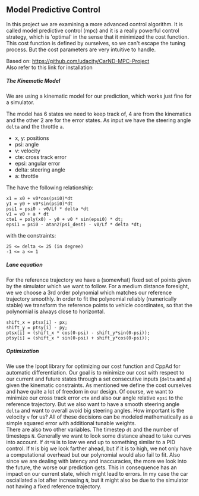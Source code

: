 ## Model Predictive Control

In this project we are examining a more advanced control algorithm. It is called
model predictive control (mpc) and it is a really powerful control strategy, which
is 'optimal' in the sense that it minimized the cost function. This cost function
is defined by ourselves, so we can't escape the tuning process. But the cost parameters are very intuitive to handle.

Based on: https://github.com/udacity/CarND-MPC-Project  
Also refer to this link for installation

##### The Kinematic Model

We are using a kinematic model for our prediction, which works just fine for
a simulator.

The model has 6 states we need to keep track of, 4 are from the kinematics
and the other 2 are for the error states. As input we have the steering angle
`delta` and the throttle `a`.
* x, y: positions
* psi:  angle
* v:    velocity
* cte:  cross track error
* epsi: angular error
* delta: steering angle
* a: throttle

The have the following relationship:
```
x1 = x0 + v0*cos(psi0)*dt
y1 = y0 + v0*sin(psi0)*dt
psi1 = psi0 - v0/Lf * delta *dt
v1 = v0 + a * dt
cte1 = poly(x0) - y0 + v0 * sin(epsi0) * dt;
epsi1 = psi0 - atan2(psi_dest) - v0/Lf * delta *dt;
```
with the constraints:
```
25 <= delta <= 25 (in degree)
-1 <= a <= 1
```

##### Lane equation
For the reference trajectory we have a (somewhat) fixed set of points given
by the simulator which we want to follow. For a medium distance foresight, we
we choose a 3rd order polynomial which matches our reference trajectory smoothly.
In order to fit the polynomial reliably (numerically stable) we transform the reference points to vehicle coordinates, so that the polynomial is always close to
horizontal.

```
shift_x = ptsx[i] - px;
shift_y = ptsy[i] - py;
ptsx[i] = (shift_x * cos(0-psi) - shift_y*sin(0-psi));
ptsy[i] = (shift_x * sin(0-psi) + shift_y*cos(0-psi));
```

##### Optimization
We use the Ipopt library for optimizing our cost function and CppAd for automatic
differentiation. Our goal is to minimize our cost with respect to our current and future states through a set consecutive inputs (`delta` and `a`) given the kinematic
constraints.
As mentioned we define the cost ourselves and have quite a lot of
freedom in our design. Of course, we want to minimize our cross track error `cte` and also our angle relative `epsi` to the reference trajectory. But we also want to have a smooth steering angle `delta` and want to overall avoid big steering angles. How important is the velocity `v` for us? All of these decisions can be modeled mathematically as a simple squared error with additional tunable weights.  
There are also two other variables. The timestep `dt` and the number of timesteps
`N`. Generally we want to look some distance ahead to take curves into account. If
`dt*N` is to low we end up to something similar to a PID control. If `N` is big we look farther ahead, but if it is to high, we not only have a computational overhead but our polynomial would also fail to fit. Also since we are dealing with latency and inaccuracies, the more we look into the future, the worse our prediction gets. This in consequence has an impact on our current state, which might lead to errors. In my case the car osciallated a lot after increasing `N`, but it might also be due to the simulator not having a fixed reference trajectory.
